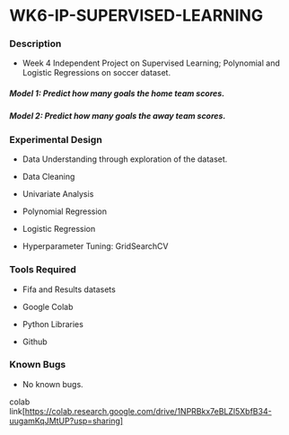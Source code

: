 # WK6-IP-SUPERVISED-LEARNING

### Description

- Week 4 Independent Project on Supervised Learning; Polynomial and Logistic Regressions on soccer dataset.

##### Model 1: Predict how many goals the home team scores.

##### Model 2: Predict how many goals the away team scores.



### Experimental Design

- Data Understanding through exploration of the dataset.

- Data Cleaning

- Univariate Analysis

- Polynomial Regression

- Logistic Regression

- Hyperparameter Tuning: GridSearchCV

### Tools Required

- Fifa and Results datasets 

- Google Colab

- Python Libraries

- Github

### Known Bugs

- No known bugs.

colab link[https://colab.research.google.com/drive/1NPRBkx7eBLZl5XbfB34-uugamKqJMtUP?usp=sharing]
